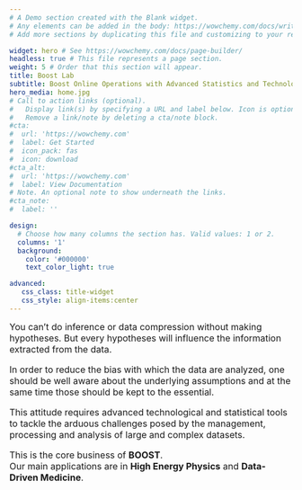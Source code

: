 ```yaml
---
# A Demo section created with the Blank widget.
# Any elements can be added in the body: https://wowchemy.com/docs/writing-markdown-latex/
# Add more sections by duplicating this file and customizing to your requirements.

widget: hero # See https://wowchemy.com/docs/page-builder/
headless: true # This file represents a page section.
weight: 5 # Order that this section will appear.
title: Boost Lab
subtitle: Boost Online Operations with Advanced Statistics and Technology
hero_media: home.jpg
# Call to action links (optional).
#   Display link(s) by specifying a URL and label below. Icon is optional for `cta`.
#   Remove a link/note by deleting a cta/note block.
#cta:
#  url: 'https://wowchemy.com'
#  label: Get Started
#  icon_pack: fas
#  icon: download
#cta_alt:
#  url: 'https://wowchemy.com'
#  label: View Documentation
# Note. An optional note to show underneath the links.
#cta_note:
#  label: ''

design:
  # Choose how many columns the section has. Valid values: 1 or 2.
  columns: '1'
  background:
    color: '#000000'
    text_color_light: true

advanced:
   css_class: title-widget
   css_style: align-items:center
---
```


<div style="font-size:medium">
You can’t do inference or data compression without making hypotheses.
But every hypotheses will influence the information extracted from the data.

In order to reduce the bias with which the data are analyzed, one should be well aware about the underlying assumptions
and at the same time those should be kept to the essential.

This attitude requires advanced technological and statistical tools to tackle the arduous challenges posed by the management, processing and analysis of large and complex datasets.

This is the core business of **BOOST**.<br>
Our main applications are in **High Energy Physics** and **Data-Driven Medicine**.
</div>